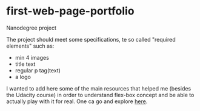 # first-web-page-portfolio
Nanodegree project

The project should meet some specifications, te so called "required elements" such as:
* min 4 images
* title text
* regular p tag(text)
* a logo

I wanted to add here some of the main resources that helped me (besides the Udacity course) in order to understand flex-box concept and be able to actually play with it for real.
One ca go and explore [here](https://github.com/afonsopacifer/awesome-flexbox).
 



